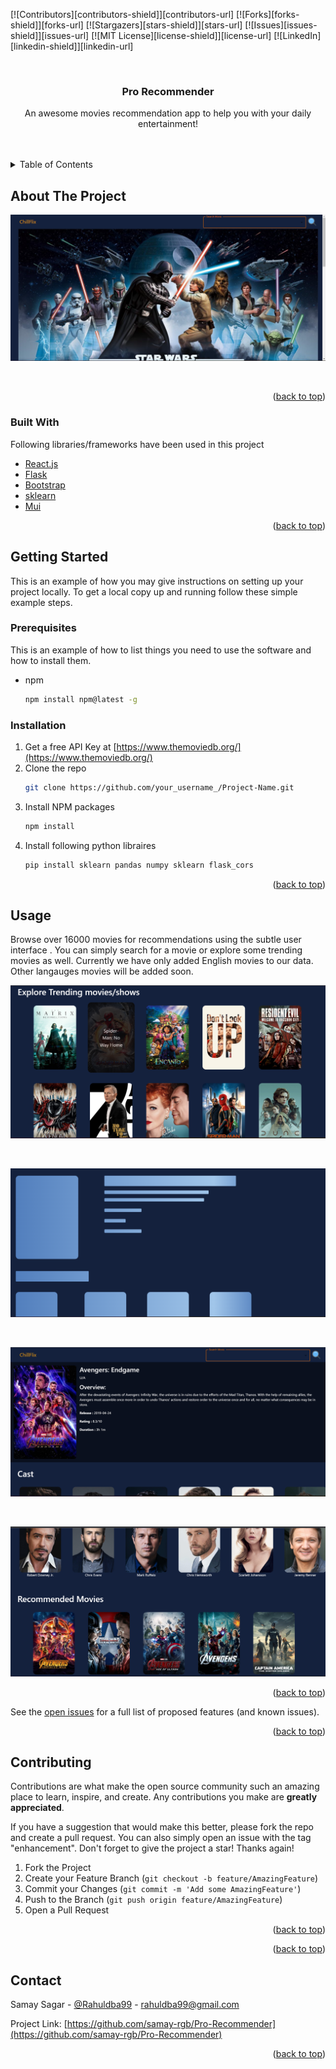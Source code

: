 <div id="top"></div>
<!--
*** Thanks for checking out the Best-README-Template. If you have a suggestion
*** that would make this better, please fork the repo and create a pull request
*** or simply open an issue with the tag "enhancement".
*** Don't forget to give the project a star!
*** Thanks again! Now go create something AMAZING! :D
-->

<!-- PROJECT SHIELDS -->
<!--
*** I'm using markdown "reference style" links for readability.
*** Reference links are enclosed in brackets [ ] instead of parentheses ( ).
*** See the bottom of this document for the declaration of the reference variables
*** for contributors-url, forks-url, etc. This is an optional, concise syntax you may use.
*** https://www.markdownguide.org/basic-syntax/#reference-style-links
-->

[![Contributors][contributors-shield]][contributors-url]
[![Forks][forks-shield]][forks-url]
[![Stargazers][stars-shield]][stars-url]
[![Issues][issues-shield]][issues-url]
[![MIT License][license-shield]][license-url]
[![LinkedIn][linkedin-shield]][linkedin-url]

<!-- PROJECT LOGO -->
<br />
<div align="center">

  <h3 align="center">Pro Recommender</h3>

  <p align="center">
    An awesome movies recommendation app to help you with your daily entertainment!
    <br />
    <br />
    <br />
  </p>
</div>

<!-- TABLE OF CONTENTS -->
<details>
  <summary>Table of Contents</summary>
  <ol>
    <li>
      <a href="#about-the-project">About The Project</a>
      <ul>
        <li><a href="#built-with">Built With</a></li>
      </ul>
    </li>
    <li>
      <a href="#getting-started">Getting Started</a>
      <ul>
        <li><a href="#prerequisites">Prerequisites</a></li>
        <li><a href="#installation">Installation</a></li>
      </ul>
    </li>
    <li><a href="#usage">Usage</a></li>
    <li><a href="#roadmap">Roadmap</a></li>
    <li><a href="#contributing">Contributing</a></li>
    <li><a href="#license">License</a></li>
    <li><a href="#contact">Contact</a></li>
    <li><a href="#acknowledgments">Acknowledgments</a></li>
  </ol>
</details>

<!-- ABOUT THE PROJECT -->

## About The Project

![HomeScreen](ss1.png)

<br/>

<p align="right">(<a href="#top">back to top</a>)</p>

### Built With

Following libraries/frameworks have been used in this project

- [React.js](https://reactjs.org/)
- [Flask](https://flask.palletsprojects.com/en/2.0.x/)
- [Bootstrap](https://getbootstrap.com)
- [sklearn](https://scikit-learn.org/stable/)
- [Mui](https://mui.com/)

<p align="right">(<a href="#top">back to top</a>)</p>

<!-- GETTING STARTED -->

## Getting Started

This is an example of how you may give instructions on setting up your project locally.
To get a local copy up and running follow these simple example steps.

### Prerequisites

This is an example of how to list things you need to use the software and how to install them.

- npm
  ```sh
  npm install npm@latest -g
  ```

### Installation

1. Get a free API Key at [https://www.themoviedb.org/](https://www.themoviedb.org/)
2. Clone the repo
   ```sh
   git clone https://github.com/your_username_/Project-Name.git
   ```
3. Install NPM packages
   ```sh
   npm install
   ```
4. Install following python libraires
   ```sh
   pip install sklearn pandas numpy sklearn flask_cors
   ```

<p align="right">(<a href="#top">back to top</a>)</p>

<!-- USAGE EXAMPLES -->

## Usage

Browse over 16000 movies for recommendations using the subtle user interface . You can simply search for a movie or explore some trending movies as well.
Currently we have only added English movies to our data. Other langauges movies will be added soon.

![Trending](ss2.png)

<br/>

![Loading](ss3.png)

<br/>

![Movie](ss4.png)

<br/>

![Recommendations](ss5.png)

<p align="right">(<a href="#top">back to top</a>)</p>

<!-- ROADMAP -->

See the [open issues](https://github.com/samay-rgb/Pro-Recommender/issues) for a full list of proposed features (and known issues).

<p align="right">(<a href="#top">back to top</a>)</p>

<!-- CONTRIBUTING -->

## Contributing

Contributions are what make the open source community such an amazing place to learn, inspire, and create. Any contributions you make are **greatly appreciated**.

If you have a suggestion that would make this better, please fork the repo and create a pull request. You can also simply open an issue with the tag "enhancement".
Don't forget to give the project a star! Thanks again!

1. Fork the Project
2. Create your Feature Branch (`git checkout -b feature/AmazingFeature`)
3. Commit your Changes (`git commit -m 'Add some AmazingFeature'`)
4. Push to the Branch (`git push origin feature/AmazingFeature`)
5. Open a Pull Request

<p align="right">(<a href="#top">back to top</a>)</p>

<!-- LICENSE -->

<p align="right">(<a href="#top">back to top</a>)</p>

<!-- CONTACT -->

## Contact

Samay Sagar - [@Rahuldba99](https://twitter.com/https://twitter.com/Rahuldba99) - rahuldba99@gmail.com

Project Link: [https://github.com/samay-rgb/Pro-Recommender](https://github.com/samay-rgb/Pro-Recommender)

<p align="right">(<a href="#top">back to top</a>)</p>

<!-- ACKNOWLEDGMENTS -->

